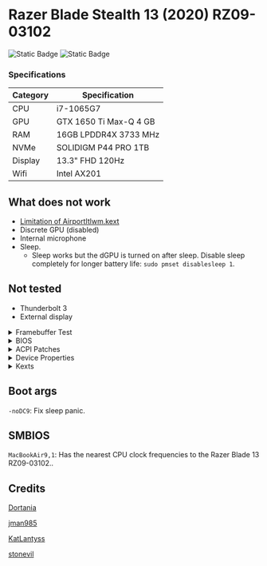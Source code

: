 # Razer Blade Stealth 13 (2020) RZ09-03102
![Static Badge](https://img.shields.io/badge/0.9.7-blue?label=OpenCore)
![Static Badge](https://img.shields.io/badge/Monterey-blueviolet?label=MacOS)

### Specifications

|Category|Specification|
|---|---|
|CPU|i7-1065G7|
|GPU|GTX 1650 Ti Max-Q 4 GB|
|RAM|16GB LPDDR4X 3733 MHz|
|NVMe|SOLIDIGM P44 PRO 1TB|
|Display|13.3" FHD 120Hz|
|Wifi|Intel AX201|

## What does not work

- [Limitation of AirportItlwm.kext](https://openintelwireless.github.io/itlwm/FAQ.html#limitation-of-airportitlwm-kext)
- Discrete GPU (disabled)
- Internal microphone
- Sleep.
    - Sleep works but the dGPU is turned on after sleep. Disable sleep completely for longer battery life: `sudo pmset disablesleep 1`.

## Not tested

- Thunderbolt 3
- External display

<details>  
<summary>Framebuffer Test</summary>
<br>

|Framebuffer|Connectors|Notes|
|---|---|---
|`000005FF`|`3`|Panic after sleep.|
|`0000718A`|`6`|Black screen after sleep.|
|`0000708A`|`6`|Boot error.|
|`0000518A`|`6`|Black screen after sleep.|
|`00005C8A`|`6`|Black screen after sleep.|
|`00005D8A`|`6`|Black screen after sleep.|
|`0000528A`|`6`|Black screen after sleep (Dortania).|
|`0000538A`|`6`|Black screen after sleep.|
|`00005A8A`|`6`|Black screen after sleep.|
|`00005B8A`|`6`|Black screen after sleep.|
|`0100718A`|`5`|Sleep working (need to open lid twice).|
|`0100A780`|`5`|Boot error.|
|`0100518A`|`3`|Sleep working (need to open lid twice).|
|`01005C8A`|`3`|Sleep working (need to open lid twice).<br>(Recommended)|
|`01005D8A`|`3`|Sleep working (need to open lid twice).|
|`0100528A`|`5`|Black screen after boot.|
|`0100538A`|`5`|Black screen after boot.|
|`01005A8A`|`5`|Black screen after boot.|
|`01005B8A`|`5`|Black screen after boot.|
|`0200518A`|`3`|Cursor glitch, panic after sleep.|
|`02005C8A`|`3`|Cursor glitch, sleep working (need to open lid twice).|
|`0200528A`|`5`|Black screen after boot,|
|`0200538A`|`5`|Black screen after boot.|

</details>

<details>  
<summary>BIOS</summary>
<br>

|Firmware|Version|
|---|---|
|System BIOS|1.04|
|EC FW|1.01|
|MCU FW|1.00.00.00|

- `Advanced`
    - `Thunderbolt(TM) Configuration`
        - `Security Level`: No Security
- `Chipset`
    - `SATA And RST Configuration`
        - `SATA Mode Selection`: AHCI
- `Security`
    - `Secure Boot`
        - `Secure Boot`: Disabled
- `Boot`
    - `Fast Boot`: Disabled
- `Boot`
    - `CSM Configuration`
        - `CSM Support`: Disabled

</details>

<details>  
<summary>ACPI Patches</summary>
<br>

- `SSDT-AWAC`: Fix the system clocks.
- `SSDT-dGPU-Off`: Disable the discrete GPU.
- `SSDT-EC-USBX`: Create a simple "fake" EC device and fix USB power.
- `SSDT-HPET`: Fix IRQ conflicts.
- `SSDT-I2C`: [Methods for I2C touchpad](https://github.com/jman985/Razer-Blade-Stealth-13--Early-2020--Hackintosh).
- `SSDT-PLUG`: Allow the kernel's XCPM(XNU's CPU Power Management) to manage CPU's power management.
- `SSDT-PNLF`: Create a PNLF device with a hardware ID of APP0002 to fix backlight.
- `SSDT-RHUB`: Turn off the RHUB device and force macOS to manually rebuild the USB ports.
- `SSDT-SBUS-MCHC`: [Fix SMBus support](https://github.com/jman985/Razer-Blade-Stealth-13--Early-2020--Hackintosh).
- `SSDT-TPXX`: [Methods for I2C touchpad](https://github.com/jman985/Razer-Blade-Stealth-13--Early-2020--Hackintosh).
- `SSDT-XOSI`: Enable I2C devices such as trackpads.

</details>

<details>  
<summary>Device Properties</summary>
<br>

|Path|Setting|Value|Notes|
|---|---|---|---|
|`PciRoot(0x0)/Pci(0x2,0x0)`|`AAPL,GfxYTile`|`01000000`|Fix glitches.|
||`AAPL,ig-platform-id`|`01005C8A`|Recommended value.|
||`device-id`|`5C8A0010`|Recommended value.|
||`enable-backlight-registers-fix`|`1`|Fix backlight registers on KBL, CFL and ICL platforms.|
||`enable-backlight-smoother`|`1`|Make brightness transitions smoother.|
||`enable-cdclk-frequency-fix`|`1`|Support all valid Core Display Clock (CDCLK) frequencies on ICL platforms.|
||`enable-dbuf-early-optimizer`|`1`|Fix the Display Data Buffer (DBUF) issues on ICL+ platforms.|
||`enable-dvmt-calc-fix`|`1`|Fix the kernel panic caused by an incorrectly calculated amount of DVMT pre-allocated memory on Intel ICL platforms.|
||`framebuffer-patch-enable`|`1`|In some cases where you cannot set the DVMT-prealloc of these cards to 256MB higher in your UEFI Setup, you may get a kernel panic. Usually they're configured for 32MB of DVMT-prealloc, in that case these values are added to your iGPU Properties.|
||`framebuffer-fbmem`|`00009000`|Same as above.|
||`framebuffer-stolenmem`|`00003001`|Same as above.|
|`PciRoot(0x0)/Pci(0x1f,0x3)`|`layout-id`|`10000000`|Layout for AppleALC.|

</details>

<details>  
<summary>Kexts</summary>
<br>

|Name|Notes|
|---|---|
|`Lilu`<br>`WhateverGreen`<br>`VirtualSMC`<br>`SMCBatteryManager`<br>`SMCProcessor`<br>`SMCSuperIO`|Essentials|
|`AppleALC`|Audio|
|`ECEnabler`|Battery reading|
|`NVMeFix`|Improve compatibility with NVMe SSD.|
|`USBToolBox`<br>`UTBMap.`|USB mapping|
|`VoodooI2C`<br>`VoodooI2CHID`|Touchpad|
|`AirportItlwm`|Wifi|
|`IntelBluetoothFirmware`<br>`IntelBTPatcher`<br>`BlueToolFixup`|Bluetooth|

</details>

## Boot args

`-noDC9`: Fix sleep panic.

## SMBIOS

`MacBookAir9,1`: Has the nearest CPU clock frequencies to the Razer Blade 13 RZ09-03102..

## Credits

[Dortania](https://dortania.github.io/OpenCore-Install-Guide/config-laptop.plist/icelake.html#starting-point)

[jman985](https://github.com/jman985/Razer-Blade-Stealth-13--Early-2020--Hackintosh)

[KatLantyss](https://github.com/KatLantyss/Razer-Blade-Stealth-13-IceLake-Hackintosh)

[stonevil](https://github.com/stonevil/Razer_Blade_Advanced_early_2019_Hackintosh)